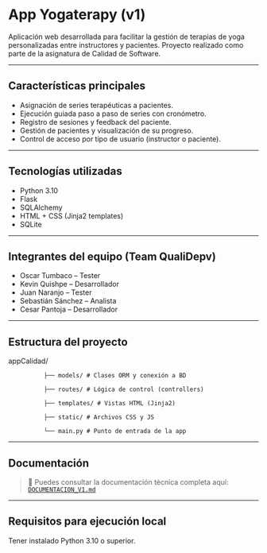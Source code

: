 # App Yogaterapy (v1) 

Aplicación web desarrollada para facilitar la gestión de terapias de yoga personalizadas entre instructores y pacientes. Proyecto realizado como parte de la asignatura de Calidad de Software.

---

## Características principales

- Asignación de series terapéuticas a pacientes.
- Ejecución guiada paso a paso de series con cronómetro.
- Registro de sesiones y feedback del paciente.
- Gestión de pacientes y visualización de su progreso.
- Control de acceso por tipo de usuario (instructor o paciente).

---

## Tecnologías utilizadas

- Python 3.10
- Flask
- SQLAlchemy
- HTML + CSS (Jinja2 templates)
- SQLite

---

## Integrantes del equipo (Team QualiDepv)

- Oscar Tumbaco – Tester  
- Kevin Quishpe – Desarrollador  
- Juan Naranjo – Tester  
- Sebastián Sánchez – Analista  
- Cesar Pantoja – Desarrollador  

---

## Estructura del proyecto

appCalidad/

              ├── models/ # Clases ORM y conexión a BD

              ├── routes/ # Lógica de control (controllers)

              ├── templates/ # Vistas HTML (Jinja2)
    
              ├── static/ # Archivos CSS y JS

              └── main.py # Punto de entrada de la app


---

## Documentación

> 📄 Puedes consultar la documentación técnica completa aquí:  
> [`DOCUMENTACION_V1.md`](documentaciónv1.md)  

---

## Requisitos para ejecución local

  Tener instalado Python 3.10 o superior.
